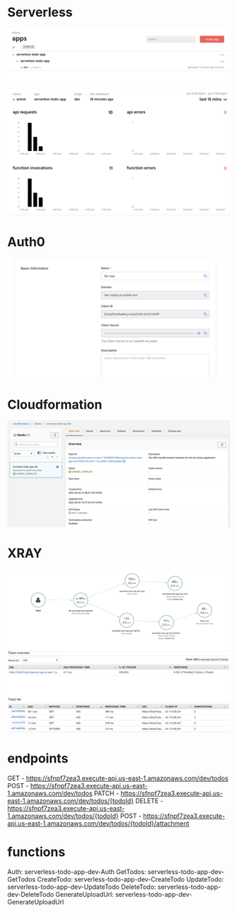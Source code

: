 # Serverless

![Alt text](images/serverless1.png)
![Alt text](images/serverless2.png)

# Auth0

![Alt text](images/auth0.png)

# Cloudformation

![Alt text](images/cloudformation.png)

# XRAY

![Alt text](images/ServiceMap.png)
![Alt text](images/Trace.png)

# endpoints

GET - https://sfnpf7zea3.execute-api.us-east-1.amazonaws.com/dev/todos
POST - https://sfnpf7zea3.execute-api.us-east-1.amazonaws.com/dev/todos
PATCH - https://sfnpf7zea3.execute-api.us-east-1.amazonaws.com/dev/todos/{todoId}
DELETE - https://sfnpf7zea3.execute-api.us-east-1.amazonaws.com/dev/todos/{todoId}
POST - https://sfnpf7zea3.execute-api.us-east-1.amazonaws.com/dev/todos/{todoId}/attachment

# functions

Auth: serverless-todo-app-dev-Auth
GetTodos: serverless-todo-app-dev-GetTodos 
CreateTodo: serverless-todo-app-dev-CreateTodo 
UpdateTodo: serverless-todo-app-dev-UpdateTodo
DeleteTodo: serverless-todo-app-dev-DeleteTodo 
GenerateUploadUrl: serverless-todo-app-dev-GenerateUploadUrl